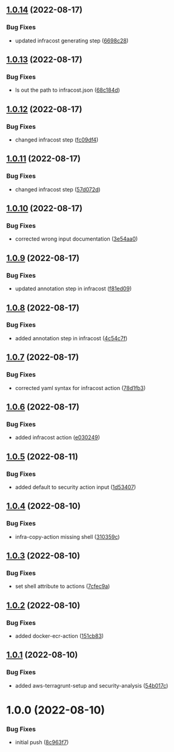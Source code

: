 ## [1.0.14](https://github.com/awazevr/devops-actions/compare/v1.0.13...v1.0.14) (2022-08-17)


### Bug Fixes

* updated infracost generating step ([6698c28](https://github.com/awazevr/devops-actions/commit/6698c28fcb19496268920e0af5c7a95faf2baf20))

## [1.0.13](https://github.com/awazevr/devops-actions/compare/v1.0.12...v1.0.13) (2022-08-17)


### Bug Fixes

* ls out the path to infracost.json ([68c184d](https://github.com/awazevr/devops-actions/commit/68c184d0d8a60fe45e6e7d3a0e58925a8f253b58))

## [1.0.12](https://github.com/awazevr/devops-actions/compare/v1.0.11...v1.0.12) (2022-08-17)


### Bug Fixes

* changed infracost step ([fc09df4](https://github.com/awazevr/devops-actions/commit/fc09df493bcccb4d30dbeb79f4db5007d5966e8a))

## [1.0.11](https://github.com/awazevr/devops-actions/compare/v1.0.10...v1.0.11) (2022-08-17)


### Bug Fixes

* changed infracost step ([57d072d](https://github.com/awazevr/devops-actions/commit/57d072dfffbd95e70b2565e0275c2a2370ce6386))

## [1.0.10](https://github.com/awazevr/devops-actions/compare/v1.0.9...v1.0.10) (2022-08-17)


### Bug Fixes

* corrected wrong input documentation ([3e54aa0](https://github.com/awazevr/devops-actions/commit/3e54aa02a2bf6eafc7a43486d6337b2069b5cef8))

## [1.0.9](https://github.com/awazevr/devops-actions/compare/v1.0.8...v1.0.9) (2022-08-17)


### Bug Fixes

* updated annotation step in infracost ([f81ed09](https://github.com/awazevr/devops-actions/commit/f81ed09ba932a80e46895cd6db778ca14f4ca4b9))

## [1.0.8](https://github.com/awazevr/devops-actions/compare/v1.0.7...v1.0.8) (2022-08-17)


### Bug Fixes

* added annotation step in infracost ([4c54c7f](https://github.com/awazevr/devops-actions/commit/4c54c7fd60379247a5ac3e02e6923a9a9915d9aa))

## [1.0.7](https://github.com/awazevr/devops-actions/compare/v1.0.6...v1.0.7) (2022-08-17)


### Bug Fixes

* corrected yaml syntax for infracost action ([78d1fb3](https://github.com/awazevr/devops-actions/commit/78d1fb31f1856823bdb0cb25f29d270152f6358a))

## [1.0.6](https://github.com/awazevr/devops-actions/compare/v1.0.5...v1.0.6) (2022-08-17)


### Bug Fixes

* added infracost action ([e030249](https://github.com/awazevr/devops-actions/commit/e030249246215ff81f53ef3806149db8853fe977))

## [1.0.5](https://github.com/awazevr/devops-actions/compare/v1.0.4...v1.0.5) (2022-08-11)


### Bug Fixes

* added default to security action input ([1d53407](https://github.com/awazevr/devops-actions/commit/1d5340754a6fe2c5a90b21ab041936c300afb4a5))

## [1.0.4](https://github.com/awazevr/devops-actions/compare/v1.0.3...v1.0.4) (2022-08-10)


### Bug Fixes

* infra-copy-action missing shell ([310359c](https://github.com/awazevr/devops-actions/commit/310359c30f3b41eb1a0e5bc2594b1aee47cb5a40))

## [1.0.3](https://github.com/awazevr/devops-actions/compare/v1.0.2...v1.0.3) (2022-08-10)


### Bug Fixes

* set shell attribute to actions ([7cfec9a](https://github.com/awazevr/devops-actions/commit/7cfec9ac127e5dd40a1bcf4d7f2b3a9d2959d4c1))

## [1.0.2](https://github.com/awazevr/devops-actions/compare/v1.0.1...v1.0.2) (2022-08-10)


### Bug Fixes

* added docker-ecr-action ([151cb83](https://github.com/awazevr/devops-actions/commit/151cb833284b82f00d6e8c944badcbdafbbe2cd6))

## [1.0.1](https://github.com/awazevr/devops-actions/compare/v1.0.0...v1.0.1) (2022-08-10)


### Bug Fixes

* added aws-terragrunt-setup and security-analysis ([54b017c](https://github.com/awazevr/devops-actions/commit/54b017c62410da1f38f9e303dcac03a826ac0109))

# 1.0.0 (2022-08-10)


### Bug Fixes

* initial push ([8c963f7](https://github.com/awazevr/devops-actions/commit/8c963f7535f423bf0807f006742313f8c92d403f))
